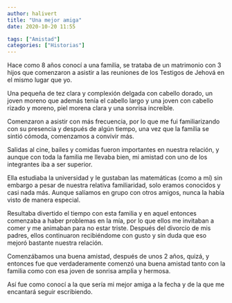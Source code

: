 ```yaml
---
author: halivert
title: "Una mejor amiga"
date: 2020-10-20 11:55

tags: ["Amistad"]
categories: ["Historias"]
---
```


Hace como 8 años conocí a una familia, se trataba de un matrimonio con 3 hijos
que comenzaron a asistir a las reuniones de los Testigos de Jehová en el mismo
lugar que yo.

Una pequeña de tez clara y complexión delgada con cabello dorado, un joven
moreno que además tenía el cabello largo y una joven con cabello rizado y
moreno, piel morena clara y una sonrisa increíble.

Comenzaron a asistir con más frecuencia, por lo que me fui familiarizando con su
presencia y después de algún tiempo, una vez que la familia se sintió cómoda,
comenzamos a convivir más.

Salidas al cine, bailes y comidas fueron importantes en nuestra relación, y
aunque con toda la familia me llevaba bien, mi amistad con uno de los
integrantes iba a ser superior.

Ella estudiaba la universidad y le gustaban las matemáticas (como a mí) sin
embargo a pesar de nuestra relativa familiaridad, solo eramos conocidos y casi
nada más. Aunque salíamos en grupo con otros amigos, nunca la había visto de
manera especial.

Resultaba divertido el tiempo con esta familia y en aquel entonces comenzaba a
haber problemas en la mía, por lo que ellos me invitaban a comer y me animaban
para no estar triste. Después del divorcio de mis padres, ellos continuaron
recibiéndome con gusto y sin duda que eso mejoró bastante nuestra relación.

Comenzábamos una buena amistad, después de unos 2 años, quizá, y entonces fue
que verdaderamente comenzó una buena amistad tanto con la familia como con esa
joven de sonrisa amplia y hermosa.

Así fue como conocí a la que sería mi mejor amiga a la fecha y de la que me
encantará seguir escribiendo.
